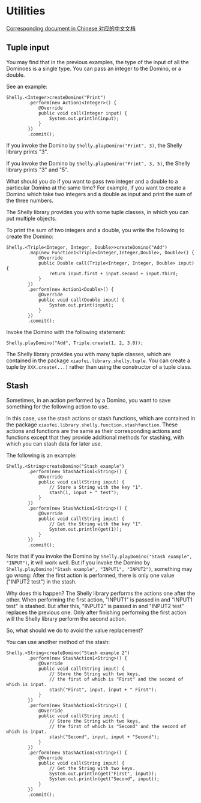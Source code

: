 # Utilities

[Corresponding document in Chinese 对应的中文文档](https://github.com/Xiaofei-it/Shelly/blob/master/doc-zh-cn/UTILITIES.md)

## Tuple input

You may find that in the previous examples, the type of the input of all the Dominoes is a single type.
You can pass an integer to the Domino, or a double.

See an example:

```
Shelly.<Integer>createDomino("Print")
        .perform(new Action1<Integer>() {
            @Override
            public void call(Integer input) {
                System.out.println(input);
            }
        })
        .commit();
```

If you invoke the Domino by `Shelly.playDomino("Print", 3)`, the Shelly library prints "3".

If you invoke the Domino by `Shelly.playDomino("Print", 3, 5)`, the Shelly library prints "3" and "5".

What should you do if you want to pass two integer and a double to a particular Domino at the same time?
For example, if you want to create a Domino which take two integers and a double as input and
print the sum of the three numbers.

The Shelly library provides you with some tuple classes, in which you can put multiple objects.

To print the sum of two integers and a double, you write the following to create the Domino:

```
Shelly.<Triple<Integer, Integer, Double>>createDomino("Add")
        .map(new Function1<Triple<Integer,Integer,Double>, Double>() {
            @Override
            public Double call(Triple<Integer, Integer, Double> input) {
                return input.first + input.second + input.third;
            }
        })
        .perform(new Action1<Double>() {
            @Override
            public void call(Double input) {
                System.out.print(input);
            }
        })
        .commit();
```

Invoke the Domino with the following statement:

```
Shelly.playDomino("Add", Triple.create(1, 2, 3.0));
```

The Shelly library provides you with many tuple classes, which are contained in the package
`xiaofei.library.shelly.tuple`. You can create a tuple by `XXX.create(...)` rather than using the
constructor of a tuple class.

## Stash

Sometimes, in an action performed by a Domino, you want to save something for the following action to use.

In this case, use the stash actions or stash functions, which are contained in the package
`xiaofei.library.shelly.function.stashfunction`. These actions and functions are the same as their
corresponding actions and functions except that they provide additional methods for stashing, with
which you can stash data for later use.

The following is an example:

```
Shelly.<String>createDomino("Stash example")
        .perform(new StashAction1<String>() {
            @Override
            public void call(String input) {
                // Store a String with the key "1".
                stash(1, input + " test");
            }
        })
        .perform(new StashAction1<String>() {
            @Override
            public void call(String input) {
                // Get the String with the key "1".
                System.out.println(get(1));
            }
        })
        .commit();
```

Note that if you invoke the Domino by `Shelly.playDomino("Stash example", "INPUT")`, it will work well.
But if you invoke the Domino by `Shelly.playDomino("Stash example", "INPUT1", "INPUT2")`, something
may go wrong:
After the first action is performed, there is only one value ("INPUT2 test") in the stash.

Why does this happen? The Shelly library performs the actions one after the other. When performing
the first action, "INPUT1" is passed in and "INPUT1 test" is stashed. But after this, "INPUT2" is
passed in and "INPUT2 test" replaces the previous one.
Only after finishing performing the first action will the Shelly library perform the second action.

So, what should we do to avoid the value replacement?

You can use another method of the stash:

```
Shelly.<String>createDomino("Stash example 2")
        .perform(new StashAction1<String>() {
            @Override
            public void call(String input) {
                // Store the String with two keys,
                // the first of which is "First" and the second of which is input.
                stash("First", input, input + " First");
            }
        })
        .perform(new StashAction1<String>() {
            @Override
            public void call(String input) {
                // Store the String with two keys,
                // the first of which is "Second" and the second of which is input.
                stash("Second", input, input + "Second");
            }
        })
        .perform(new StashAction1<String>() {
            @Override
            public void call(String input) {
                // Get the String with two keys.
                System.out.println(get("First", input));
                System.out.println(get("Second", input));
            }
        })
        .commit();
```